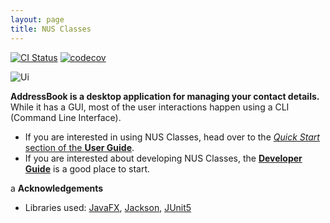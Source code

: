 ```yaml
---
layout: page
title: NUS Classes
---
```


[![CI Status](https://github.com/AY2122S2-CS2103T-T12-4/tp/workflows/Java%20CI/badge.svg)](https://github.com/AY2122S2-CS2103T-T12-4/tp/actions)
[![codecov](https://codecov.io/gh/AY2122S2-CS2103T-T12-4/tp/branch/master/graph/badge.svg)](https://codecov.io/gh/AY2122S2-CS2103T-T12-4/tp)

![Ui](images/Ui.png)

**AddressBook is a desktop application for managing your contact details.** While it has a GUI, most of the user interactions happen using a CLI (Command Line Interface).

* If you are interested in using NUS Classes, head over to the [_Quick Start_ section of the **User Guide**](UserGuide.html#quick-start).
* If you are interested about developing NUS Classes, the [**Developer Guide**](DeveloperGuide.html) is a good place to start.

a
**Acknowledgements**

* Libraries used: [JavaFX](https://openjfx.io/), [Jackson](https://github.com/FasterXML/jackson), [JUnit5](https://github.com/junit-team/junit5)
